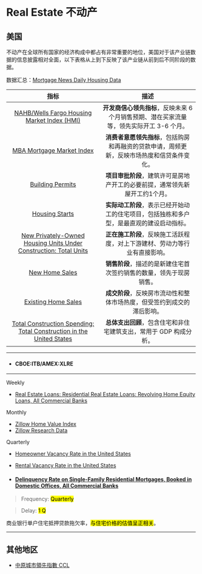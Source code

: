 # Real Estate 不动产

## 美国

不动产在全球所有国家的经济构成中都占有非常重要的地位，美国对于该产业链数据的信息披露相对全面，以下表格从上到下反映了该产业链从前到后不同阶段的数据。

数据汇总：[Mortgage News Daily Housing Data](https://www.mortgagenewsdaily.com/data)

|指标|描述|
|:-:|:-:|
|<a href="https://tradingeconomics.com/united-states/nahb-housing-market-index" target="_blank">NAHB/Wells Fargo Housing Market Index (HMI)</a>|**开发商信心领先指标**，反映未来 6 个月销售预期、潜在买家流量等，领先实际开工 3-6 个月。|
|<a href="https://tradingeconomics.com/united-states/mba-mortgage-market-index" target="_blank">MBA Mortgage Market Index</a>|**消费者意愿领先指标**，包括购房和再融资的贷款申请，周频更新，反映市场热度和信贷条件变化。|
|<a href="https://tradingeconomics.com/united-states/building-permits" target="_blank">Building Permits</a>|**项目审批阶段**，建筑许可是房地产开工的必要前提，通常领先新屋开工约1个月。|
|<a href="https://tradingeconomics.com/united-states/housing-starts" target="_blank">Housing Starts</a>|**实际动工阶段**，表示已经开始动工的住宅项目，包括独栋和多户型，是最直观的建设启动指标。|
|<a href="https://fred.stlouisfed.org/series/UNDCONTSA/" target="_blank">New Privately-Owned Housing Units Under Construction: Total Units</a>|**正在施工阶段**，反映施工活跃程度，对上下游建材、劳动力等行业有直接影响。|
|<a href="https://tradingeconomics.com/united-states/new-home-sales" target="_blank">New Home Sales</a>|**销售阶段**，描述的是新建住宅首次签约销售的数量，领先于现房销售。|
|<a href="https://tradingeconomics.com/united-states/existing-home-sales" target="_blank">Existing Home Sales</a>|**成交阶段**，反映房市流动性和整体市场热度，但受签约到成交的滞后影响。|
|<a href="https://fred.stlouisfed.org/series/TTLCONS" target="_blank">Total Construction Spending: Total Construction in the United States</a>|**总体支出回顾**，包含住宅和非住宅建筑支出，常用于 GDP 构成分析。|

---

- <h4>CBOE:ITB/AMEX:XLRE</h4>

---

Weekly

- [Real Estate Loans: Residential Real Estate Loans: Revolving Home Equity Loans, All Commercial Banks](https://fred.stlouisfed.org/series/RHEACBW027SBOG)

Monthly 

- [Zillow Home Value Index](https://www.zillow.com/home-values/102001/united-states/)
- [Zillow Research Data](https://www.zillow.com/research/data/)

Quarterly

- [Homeowner Vacancy Rate in the United States](https://fred.stlouisfed.org/series/RHVRUSQ156N)
- [Rental Vacancy Rate in the United States](https://fred.stlouisfed.org/series/RRVRUSQ156N)

- <a href="https://fred.stlouisfed.org/series/DRSFRMACBS" target="_blank"><h4>Delinquency Rate on Single-Family Residential Mortgages, Booked in Domestic Offices, All Commercial Banks</h4></a>

> Frequency: <mark>Quarterly</mark>

> Delay: <mark>1 Q</mark>

商业银行单户住宅抵押贷款拖欠率，<mark>与住宅价格的估值呈正相关</mark>。

---


## 其他地区

- [中原城市領先指數 CCL](https://hk.centanet.com/CCI/index)
